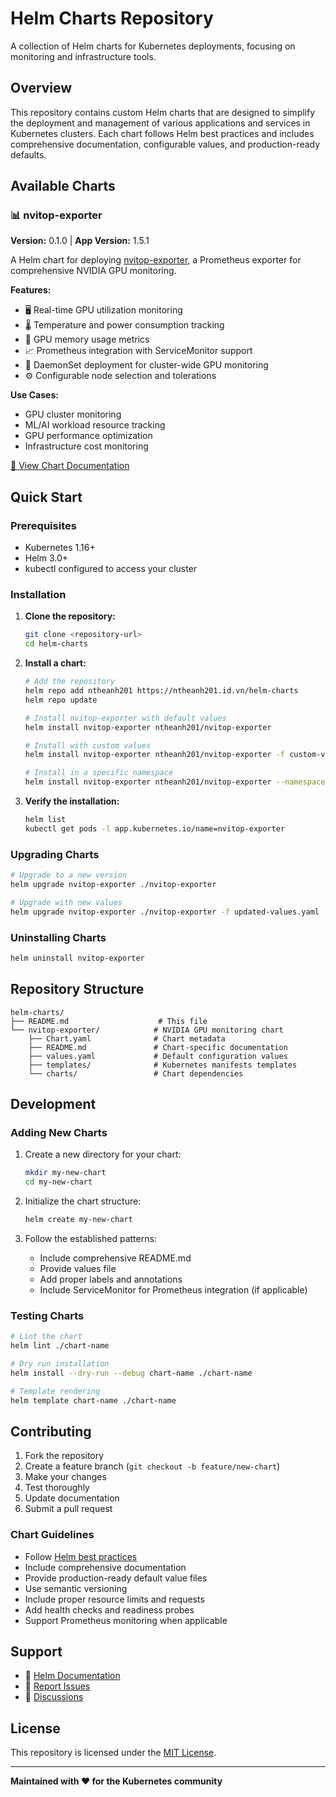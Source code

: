 # Helm Charts Repository

A collection of Helm charts for Kubernetes deployments, focusing on monitoring and infrastructure tools.

## Overview

This repository contains custom Helm charts that are designed to simplify the deployment and management of various applications and services in Kubernetes clusters. Each chart follows Helm best practices and includes comprehensive documentation, configurable values, and production-ready defaults.

## Available Charts

### 📊 nvitop-exporter

**Version:** 0.1.0 | **App Version:** 1.5.1

A Helm chart for deploying [nvitop-exporter](https://github.com/XuehaiPan/nvitop), a Prometheus exporter for comprehensive NVIDIA GPU monitoring.

**Features:**
- 🖥️ Real-time GPU utilization monitoring
- 🌡️ Temperature and power consumption tracking
- 💾 GPU memory usage metrics
- 📈 Prometheus integration with ServiceMonitor support
- 🔄 DaemonSet deployment for cluster-wide GPU monitoring
- ⚙️ Configurable node selection and tolerations

**Use Cases:**
- GPU cluster monitoring
- ML/AI workload resource tracking
- GPU performance optimization
- Infrastructure cost monitoring

[📖 View Chart Documentation](./nvitop-exporter/README.md)

## Quick Start

### Prerequisites

- Kubernetes 1.16+
- Helm 3.0+
- kubectl configured to access your cluster

### Installation

1. **Clone the repository:**
   ```bash
   git clone <repository-url>
   cd helm-charts
   ```

2. **Install a chart:**
   ```bash
   # Add the repository
   helm repo add ntheanh201 https://ntheanh201.id.vn/helm-charts
   helm repo update

   # Install nvitop-exporter with default values
   helm install nvitop-exporter ntheanh201/nvitop-exporter

   # Install with custom values
   helm install nvitop-exporter ntheanh201/nvitop-exporter -f custom-values.yaml

   # Install in a specific namespace
   helm install nvitop-exporter ntheanh201/nvitop-exporter --namespace monitoring --create-namespace
   ```

3. **Verify the installation:**
   ```bash
   helm list
   kubectl get pods -l app.kubernetes.io/name=nvitop-exporter
   ```

### Upgrading Charts

```bash
# Upgrade to a new version
helm upgrade nvitop-exporter ./nvitop-exporter

# Upgrade with new values
helm upgrade nvitop-exporter ./nvitop-exporter -f updated-values.yaml
```

### Uninstalling Charts

```bash
helm uninstall nvitop-exporter
```

## Repository Structure

```
helm-charts/
├── README.md                    # This file
└── nvitop-exporter/            # NVIDIA GPU monitoring chart
    ├── Chart.yaml              # Chart metadata
    ├── README.md               # Chart-specific documentation
    ├── values.yaml             # Default configuration values
    ├── templates/              # Kubernetes manifests templates
    └── charts/                 # Chart dependencies
```

## Development

### Adding New Charts

1. Create a new directory for your chart:
   ```bash
   mkdir my-new-chart
   cd my-new-chart
   ```

2. Initialize the chart structure:
   ```bash
   helm create my-new-chart
   ```

3. Follow the established patterns:
   - Include comprehensive README.md
   - Provide values file
   - Add proper labels and annotations
   - Include ServiceMonitor for Prometheus integration (if applicable)

### Testing Charts

```bash
# Lint the chart
helm lint ./chart-name

# Dry run installation
helm install --dry-run --debug chart-name ./chart-name

# Template rendering
helm template chart-name ./chart-name
```

## Contributing

1. Fork the repository
2. Create a feature branch (`git checkout -b feature/new-chart`)
3. Make your changes
4. Test thoroughly
5. Update documentation
6. Submit a pull request

### Chart Guidelines

- Follow [Helm best practices](https://helm.sh/docs/chart_best_practices/)
- Include comprehensive documentation
- Provide production-ready default value files
- Use semantic versioning
- Include proper resource limits and requests
- Add health checks and readiness probes
- Support Prometheus monitoring when applicable

## Support

- 📖 [Helm Documentation](https://helm.sh/docs/)
- 🐛 [Report Issues](../../issues)
- 💬 [Discussions](../../discussions)

## License

This repository is licensed under the [MIT License](LICENSE).

---

**Maintained with ❤️ for the Kubernetes community**

